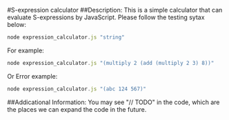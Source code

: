 #S-expression calculator
##Description:
This is a simple calculator that can evaluate S-expressions by JavaScript.
Please follow the testing sytax below:
```node.js
node expression_calculator.js "string"
```
For example:
```node.js
node expression_calculator.js "(multiply 2 (add (multiply 2 3) 8))"
```
Or Error example:
```node.js
node expression_calculator.js "(abc 124 567)"
```
##Addicational Information:
You may see "// TODO" in the code, which are the places we can expand the code in the future.

